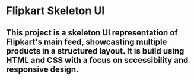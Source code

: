 # Flipkart Skeleton UI

## This project is a skeleton UI representation of Flipkart's main feed, showcasting multiple products in a structured layout. It is build using HTML and CSS with a focus on sccessibility and responsive design.